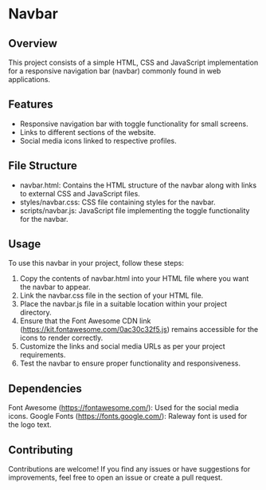 # Navbar

## Overview
This project consists of a simple HTML, CSS and JavaScript implementation for a responsive navigation bar 
(navbar) commonly found in web applications.

## Features
* Responsive navigation bar with toggle functionality for small screens.
* Links to different sections of the website.
* Social media icons linked to respective profiles.
  
## File Structure
* navbar.html: Contains the HTML structure of the navbar along with links to external CSS and JavaScript files.
* styles/navbar.css: CSS file containing styles for the navbar.
* scripts/navbar.js: JavaScript file implementing the toggle functionality for the navbar.

## Usage
To use this navbar in your project, follow these steps:

1. Copy the contents of navbar.html into your HTML file where you want the navbar to appear.
2. Link the navbar.css file in the <head> section of your HTML file.
3. Place the navbar.js file in a suitable location within your project directory.
4. Ensure that the Font Awesome CDN link (https://kit.fontawesome.com/0ac30c32f5.js) remains accessible for the icons to render correctly.
5. Customize the links and social media URLs as per your project requirements.
6. Test the navbar to ensure proper functionality and responsiveness.

## Dependencies
Font Awesome (https://fontawesome.com/): Used for the social media icons.
Google Fonts (https://fonts.google.com/): Raleway font is used for the logo text.

## Contributing
Contributions are welcome! If you find any issues or have suggestions for improvements, feel free to open an issue or create a pull request.
